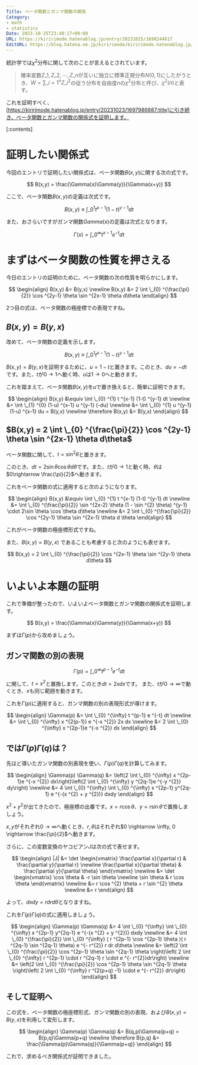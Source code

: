 ```yaml
---
Title: ベータ関数とガンマ関数の関係
Category:
- math
- statistics
Date: 2023-10-25T23:40:17+09:00
URL: https://kiririmode.hatenablog.jp/entry/20231025/1698244817
EditURL: https://blog.hatena.ne.jp/kiririmode/kiririmode.hatenablog.jp/atom/entry/6801883189053441738
---
```


統計学では$\chi ^2$分布に関して次のことが言えるとされています。

> 確率変数$Z \_{1}, Z \_{2}, \cdots, Z \_{n}$が互いに独立に標準正規分布$N(0,1)$にしたがうとき、$W=\sum \_{i=1} ^{n} Z \_{i} ^{2}$の従う分布を自由度$n$の$\chi ^{2}$分布と呼び、$\chi ^{2} (n)$と表す。

<!-- textlint-disable -->
これを証明すべく、[https://kiririmode.hatenablog.jp/entry/20231023/1697986887:title]に引き続き、ベータ関数とガンマ関数の関係式を証明します。
<!-- textlint-enable -->

[:contents]

# 証明したい関係式

今回のエントリで証明したい関係式は、ベータ関数$B(x,y)$に関する次の式です。

$$
B(x,y) = \frac{\Gamma(x)\Gamma(y)}{\Gamma(x+y)}
$$

ここで、ベータ関数$B(x,y)$の定義は次式です。

$$
B(x,y) \equiv \int \_{0} ^{1} t ^{x-1} (1-t) ^{y-1} dt
$$

また、おさらいですがガンマ関数$Gamma(x)$の定義は次式となります。

$$
\Gamma(x) = \int \_{0} ^{\infty} t ^{x-1} e ^{-t} dt
$$

# まずはベータ関数の性質を押さえる

今日のエントリの証明のために、ベータ関数の次の性質を明らかにします。

$$
\begin{align}
B(x,y) &= B(y,x) \newline
B(x,y) &= 2 \int \_{0} ^{\frac{\pi}{2}} \cos ^{2y-1} \theta \sin ^{2x-1} \theta d\theta
\end{align}
$$

2つ目の式は、ベータ関数の極座標での表現ですね。

## $B(x,y) = B(y,x)$

改めて、ベータ関数の定義を示します。

$$
B(x,y) \equiv \int \_{0} ^{1} t ^{x-1} (1-t) ^{y-1} dt
$$

$B(x,y) = B(y,x)$を証明するために、$u = 1-t$と置きます。このとき、$du = -dt$です。また、$t$が$0 \rightarrow 1$へ動く時、$u$は$1 \rightarrow 0$へと動きます。

これを踏まえて、ベータ関数$B(x,y)$を$u$で置き換えると、簡単に証明できます。

$$
\begin{align}
B(x,y) &\equiv \int \_{0} ^{1} t ^{x-1} (1-t) ^{y-1} dt \newline
  &= \int \_{1} ^{0} (1-u) ^{x-1} u ^{y-1} (-du) \newline
  &= \int \_{0} ^{1} u ^{y-1} (1-u) ^{x-1} du = B(y,x) \newline
  \therefore B(x,y) &= B(y,x)
\end{align}
$$

## $B(x,y) = 2 \int \_{0} ^{\frac{\pi}{2}} \cos ^{2y-1} \theta \sin ^{2x-1} \theta d\theta$

ベータ関数に関して、$t=\sin ^{2} \theta$と置きます。

このとき、$dt = 2 \sin \theta \cos \theta d \theta$です。また、$t$が$0 \rightarrow 1$と動く時、$\theta$は$0\rightarrow \frac{\pi}{2}$へ動きます。

これをベータ関数の式に適用すると次のようになります。

$$
\begin{align}
B(x,y) &\equiv \int \_{0} ^{1} t ^{x-1} (1-t) ^{y-1} dt \newline
  &= \int \_{0} ^{\frac{\pi}{2}} \sin ^{2x-2} \theta (1 - \sin ^{2} \theta) ^{y-1} \cdot 2\sin \theta \cos \theta d\theta \newline
  &= 2 \int \_{0} ^{\frac{\pi}{2}} \cos ^{2y-1} \theta \sin ^{2x-1} \theta d \theta
\end{align}
$$

これがベータ関数の極座標形式ですね。

また、$B(x,y) = B(y,x)$ であることも考慮すると次のようにも表せます。

$$
B(x,y) = 2 \int \_{0} ^{\frac{\pi}{2}} \cos ^{2x-1} \theta \sin ^{2y-1} \theta d\theta
$$

# いよいよ本題の証明

これで準備が整ったので、いよいよベータ関数とガンマ関数の関係式を証明します。

$$
B(x,y) = \frac{\Gamma(x)\Gamma(y)}{\Gamma(x+y)}
$$

まずは$\Gamma(p)$から攻めましょう。

## ガンマ関数の別の表現

$$
\Gamma(p) = \int \_{0} ^{\infty} t ^{p-1} e ^{-t} dt
$$

に関して、$t=x ^2$と置換します。このとき$dt = 2xdx$です。
また、$t$が$0 \rightarrow \infty$で動くとき、$x$も同じ範囲を動きます。

これを$\Gamma(p)$に適用すると、ガンマ関数の別の表現形式が導けます。

$$
\begin{align}
\Gamma(p) &= \int \_{0} ^{\infty} t ^{p-1} e ^{-t} dt \newline
  &= \int \_{0} ^{\infty} x ^{2(p-1)} e ^{-x ^{2}} 2x dx \newline
  &= 2 \int \_{0} ^{\infty} x ^{2p-1}e ^{-x ^{2}} dx
\end{align}
$$

## では$\Gamma(p) \Gamma(q)$は？

先ほど導いたガンマ関数の別表現を使い、$\Gamma(p) \Gamma(q)$を計算してみます。

$$
\begin{align}
  \Gamma(p) \Gamma(q) &= \left(2 \int \_{0} ^{\infty} x ^{2p-1}e ^{-x ^{2}} dx\right)\left(2 \int \_{0} ^{\infty} y ^{2q-1}e ^{-y ^{2}} dy\right) \newline
    &= 4 \int \_{0} ^{\infty} \int \_{0} ^{\infty} x ^{2p-1} y^{2q-1} e ^{-(x ^{2} + y ^{2})} dxdy
\end{align}
$$

$x ^{2} + y ^{2}$が出てきたので、極座標の出番です。$x = r\cos \theta$、$y = r\sin \theta$で置換しましょう。
<!-- textlint-disable -->
$x,y$がそれぞれ$0\rightarrow \infty$へ動くとき、$r,\theta$はそれぞれ$0 \rightarrow \infty, 0 \rightarrow \frac{\pi}{2}$へ動きます。
<!-- textlint-enable -->

さらに、この変数変換のヤコビアン$J$は次の式で表せます。

$$
\begin{align}
  |J| &= \det \begin{vmatrix}
    \frac{\partial x}{\partial r} & \frac{\partial y}{\partial r} \newline
    \frac{\partial x}{\partial \theta} & \frac{\partial y}{\partial \theta}
  \end{vmatrix} \newline
  &= \det \begin{vmatrix}
    \cos \theta & -r \sin \theta \newline
    \sin \theta & r \cos \theta
  \end{vmatrix} \newline
  &= r \cos ^{2} \theta + r \sin ^{2} \theta \newline
  &= r
\end{align}
$$

よって、$dxdy = r dr d\theta$となりますね。

これを$\Gamma(p) \Gamma(q)$の式に適用しましょう。

$$
\begin{align}
  \Gamma(p) \Gamma(q) &= 4 \int \_{0} ^{\infty} \int \_{0} ^{\infty} x ^{2p-1} y^{2q-1} e ^{-(x ^{2} + y ^{2})} dxdy \newline
  &= 4 \int \_{0} ^{\frac{\pi}{2}} \int \_{0} ^{\infty} ( r ^{2p-1} \cos ^{2p-1} \theta )( r ^{2q-1} \sin ^{2q-1} \theta) e ^{- r^{2}} r dr d\theta \newline
  &= \left(2 \int \_{0} ^{\frac{\pi}{2}} \cos ^{2p-1} \theta \sin ^{2q-1} \theta \right)\left( 2 \int \_{0} ^{\infty} r ^{2p-1} \cdot r ^{2q-1} r \cdot e ^{- r^{2}}dr\right) \newline
  &= \left(2 \int \_{0} ^{\frac{\pi}{2}} \cos ^{2p-1} \theta \sin ^{2q-1} \theta \right)\left( 2 \int \_{0} ^{\infty} r ^{2(p+q) -1} \cdot e ^{- r^{2}} dr\right)
\end{align}
$$

## そして証明へ

この式を、ベータ関数の極座標形式、ガンマ関数の別の表現、および$B(x,y)=B(y,x)$を利用して変形します。

$$
\begin{align}
  \Gamma(p) \Gamma(q) &= B(q,p)\Gamma(p+q) = B(p,q)\Gamma(p+q) \newline
  \therefore B(p,q) &= \frac{\Gamma(p)\Gamma(q)}{\Gamma(p+q)}
\end{align}
$$

これで、求めるべき関係式が証明できました。
